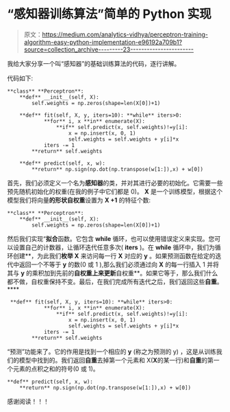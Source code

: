 # “感知器训练算法”简单的 Python 实现

> 原文：<https://medium.com/analytics-vidhya/perceptron-training-algorithm-easy-python-implementation-e96192a709b1?source=collection_archive---------23----------------------->

我给大家分享一个叫“感知器”的基础训练算法的代码，逐行讲解。

代码如下:

```
**class** **Perceptron**:
    **def** __init__(self, X):
        self.weights = np.zeros(shape=len(X[0])+1)

    **def** fit(self, X, y, iters=10): **while** iters>0:
            **for** i, x **in** enumerate(X):
                **if** self.predict(x, self.weights)!=y[i]:
                    x = np.insert(x, 0, 1)
                    self.weights = self.weights + y[i]*x
            iters -= 1
        **return** self.weights

    **def** predict(self, x, w):
        **return** np.sign(np.dot(np.transpose(w[1:]),x) + w[0])
```

首先，我们必须定义一个名为**感知器**的类，并对其进行必要的初始化。它需要一些预先随机初始化的权重(在我的例子中它们都是 0)。 **X** 是一个训练模型，根据这个模型我们将向量**的形状自权重**设置为 **X +1** 的特征个数:

```
**class** **Perceptron**:
    **def** __init__(self, X):
        self.weights = np.zeros(shape=len(X[0])+1)
```

然后我们实现“**拟合**函数。它包含 **while** 循环，也可以使用错误定义来实现。您可以设置自己的计数器，让循环迭代任意多次( **iters** )。在 **while** 循环中，我们为循环创建**，为此我们**枚举 X** 来访问每一行 **X** 对应的 **y** 。如果预测函数在给定的迭代中返回一个不等于 **y** 的数(0 或 1 ),那么我们必须通过向 **X** 的每一行插入 1 并将其与 **y** 的乘积加到先前的**自权重上来更新**自权重**。如果它等于，那么我们什么都不做，自权重保持不变。最后，在我们完成所有迭代之后，我们返回这些**自重**。****

```
 **def** fit(self, X, y, iters=10): **while** iters>0:
            **for** i, x **in** enumerate(X):
                **if** self.predict(x, self.weights)!=y[i]:
                    x = np.insert(x, 0, 1)
                    self.weights = self.weights + y[i]*x
            iters -= 1
        **return** self.weights
```

“预测”功能来了。它的作用是找到一个相应的 **y** (称之为预测的 y) ，这是从训练我们的模型中找到的。我们返回**自重**去掉第一个元素和 X(**X**的某一行)和**自重**的第一个元素的点积之和的符号(0 或 1)。

```
**def** predict(self, x, w):
    **return** np.sign(np.dot(np.transpose(w[1:]),x) + w[0])
```

感谢阅读！！！